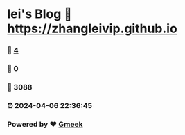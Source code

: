 # lei's Blog :link: https://zhangleivip.github.io 
### :page_facing_up: [4](https://zhangleivip.github.io/tag.html) 
### :speech_balloon: 0 
### :hibiscus: 3088 
### :alarm_clock: 2024-04-06 22:36:45 
### Powered by :heart: [Gmeek](https://github.com/Meekdai/Gmeek)
